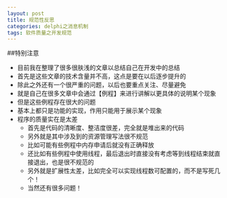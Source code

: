 ```yaml
---
layout: post
title: 规范性反思
categories: delphi之消息机制 
tags: 软件质量之开发规范
---
```


##特别注意

* 目前我在整理了很多很肤浅的文章以总结自己在开发中的总结
* 首先是这些文章的技术含量并不高，这点是要在以后逐步提升的
* 除此之外还有一个很严重的问题，以后也要重点关注、尽量避免
* 就是自己在很多文章中会通过【例程】来进行讲解以更具体的说明某个现象
* 但是这些例程存在很大的问题
* 基本上都只是功能的实现，作用只能用于展示某个现象
* 程序的质量实在是太差
  * 首先是代码的清晰度、整洁度很差，完全就是堆出来的代码
  * 另外就是其中涉及到的资源管理写法很不规范
  * 比如可能有些例程中内存申请后就没有正确释放
  * 还比如有些例程中使用线程，最后退出时直接没有考虑等到线程结束就直接退出，也是很不规范的
  * 另外就是扩展性太差，比如完全可以实现线程数可配置的，而不是写死几个！
  * 当然还有很多问题！
